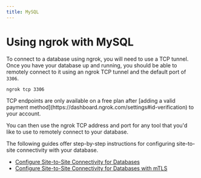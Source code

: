```yaml
---
title: MySQL
---
```


# Using ngrok with MySQL

To connect to a database using ngrok, you will need to use a TCP tunnel. Once you have your database up and running, you should be able to remotely connect to it using an ngrok TCP tunnel and the default port of `3306`.

```bash
ngrok tcp 3306
```

<Warning>
TCP endpoints are only available on a free plan after [adding a valid payment method](https://dashboard.ngrok.com/settings#id-verification) to your account.
</Warning>

You can then use the ngrok TCP address and port for any tool that you'd like to use to remotely connect to your database.

The following guides offer step-by-step instructions for configuring site-to-site connectivity with your database.

- [Configure Site-to-Site Connectivity for
  Databases](/docs/guides/site-to-site-connectivity/)
- [Configure Site-to-Site Connectivity for Databases with mTLS](/docs/guides/site-to-site-connectivity/)
